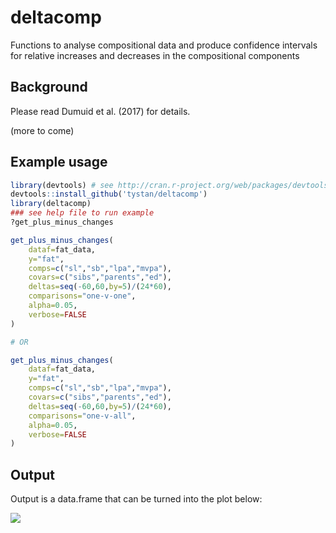 # deltacomp
Functions to analyse compositional data and produce confidence intervals for relative increases and decreases in the compositional components

## Background
Please read Dumuid et al. (2017) for details.

(more to come)

## Example usage

```R
library(devtools) # see http://cran.r-project.org/web/packages/devtools/README.html
devtools::install_github('tystan/deltacomp')
library(deltacomp)
### see help file to run example
?get_plus_minus_changes

get_plus_minus_changes(
    dataf=fat_data,
    y="fat",
    comps=c("sl","sb","lpa","mvpa"),
    covars=c("sibs","parents","ed"),
    deltas=seq(-60,60,by=5)/(24*60),
    comparisons="one-v-one",
    alpha=0.05,
    verbose=FALSE
)

# OR

get_plus_minus_changes(
    dataf=fat_data,
    y="fat",
    comps=c("sl","sb","lpa","mvpa"),
    covars=c("sibs","parents","ed"),
    deltas=seq(-60,60,by=5)/(24*60),
    comparisons="one-v-all",
    alpha=0.05,
    verbose=FALSE
)

```


## Output

Output is a data.frame that can be turned into the plot below:

![](https://github.com/tystan/deltacomp/blob/master/delta_comps.png)
